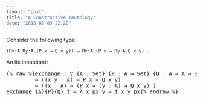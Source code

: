 ```yaml
---
layout: "post"
title: "A Constructive Tautology"
date: "2018-02-09 22:20"
---
```


Consider the following type:

    (Πx:A.Πy:A.(P x ⟶ Q x y)) ⟶ Πx:A.(P x ⟶ Πy:A.Q x y) .

An its inhabitant:

<pre class="Agda">{% raw %}<a id="exchange" href="{% endraw %}{% link _posts/2018-02-09-a-constructive-tautology.md %}{% raw %}#exchange" class="Function">exchange</a> <a id="215" class="Symbol">:</a> <a id="217" class="Symbol">∀</a> <a id="219" class="Symbol">{</a><a id="220" href="{% endraw %}{% link _posts/2018-02-09-a-constructive-tautology.md %}{% raw %}#220" class="Bound">A</a> <a id="222" class="Symbol">:</a> <a id="224" class="PrimitiveType">Set</a><a id="227" class="Symbol">}</a> <a id="229" class="Symbol">{</a><a id="230" href="{% endraw %}{% link _posts/2018-02-09-a-constructive-tautology.md %}{% raw %}#230" class="Bound">P</a> <a id="232" class="Symbol">:</a> <a id="234" href="{% endraw %}{% link _posts/2018-02-09-a-constructive-tautology.md %}{% raw %}#220" class="Bound">A</a> <a id="236" class="Symbol">→</a> <a id="238" class="PrimitiveType">Set</a><a id="241" class="Symbol">}</a> <a id="243" class="Symbol">{</a><a id="244" href="{% endraw %}{% link _posts/2018-02-09-a-constructive-tautology.md %}{% raw %}#244" class="Bound">Q</a> <a id="246" class="Symbol">:</a> <a id="248" href="{% endraw %}{% link _posts/2018-02-09-a-constructive-tautology.md %}{% raw %}#220" class="Bound">A</a> <a id="250" class="Symbol">→</a> <a id="252" href="{% endraw %}{% link _posts/2018-02-09-a-constructive-tautology.md %}{% raw %}#220" class="Bound">A</a> <a id="254" class="Symbol">→</a> <a id="256" class="PrimitiveType">Set</a><a id="259" class="Symbol">}</a>
         <a id="270" class="Symbol">→</a> <a id="272" class="Symbol">((</a><a id="274" href="{% endraw %}{% link _posts/2018-02-09-a-constructive-tautology.md %}{% raw %}#274" class="Bound">x</a> <a id="276" href="{% endraw %}{% link _posts/2018-02-09-a-constructive-tautology.md %}{% raw %}#276" class="Bound">y</a> <a id="278" class="Symbol">:</a> <a id="280" href="{% endraw %}{% link _posts/2018-02-09-a-constructive-tautology.md %}{% raw %}#220" class="Bound">A</a><a id="281" class="Symbol">)</a> <a id="283" class="Symbol">→</a> <a id="285" href="{% endraw %}{% link _posts/2018-02-09-a-constructive-tautology.md %}{% raw %}#230" class="Bound">P</a> <a id="287" href="{% endraw %}{% link _posts/2018-02-09-a-constructive-tautology.md %}{% raw %}#274" class="Bound">x</a> <a id="289" class="Symbol">→</a> <a id="291" href="{% endraw %}{% link _posts/2018-02-09-a-constructive-tautology.md %}{% raw %}#244" class="Bound">Q</a> <a id="293" href="{% endraw %}{% link _posts/2018-02-09-a-constructive-tautology.md %}{% raw %}#274" class="Bound">x</a> <a id="295" href="{% endraw %}{% link _posts/2018-02-09-a-constructive-tautology.md %}{% raw %}#276" class="Bound">y</a><a id="296" class="Symbol">)</a>
         <a id="307" class="Symbol">→</a> <a id="309" class="Symbol">((</a><a id="311" href="{% endraw %}{% link _posts/2018-02-09-a-constructive-tautology.md %}{% raw %}#311" class="Bound">x</a> <a id="313" class="Symbol">:</a> <a id="315" href="{% endraw %}{% link _posts/2018-02-09-a-constructive-tautology.md %}{% raw %}#220" class="Bound">A</a><a id="316" class="Symbol">)</a> <a id="318" class="Symbol">→</a> <a id="320" class="Symbol">(</a><a id="321" href="{% endraw %}{% link _posts/2018-02-09-a-constructive-tautology.md %}{% raw %}#230" class="Bound">P</a> <a id="323" href="{% endraw %}{% link _posts/2018-02-09-a-constructive-tautology.md %}{% raw %}#311" class="Bound">x</a> <a id="325" class="Symbol">→</a> <a id="327" class="Symbol">(</a><a id="328" href="{% endraw %}{% link _posts/2018-02-09-a-constructive-tautology.md %}{% raw %}#328" class="Bound">y</a> <a id="330" class="Symbol">:</a> <a id="332" href="{% endraw %}{% link _posts/2018-02-09-a-constructive-tautology.md %}{% raw %}#220" class="Bound">A</a><a id="333" class="Symbol">)</a> <a id="335" class="Symbol">→</a> <a id="337" href="{% endraw %}{% link _posts/2018-02-09-a-constructive-tautology.md %}{% raw %}#244" class="Bound">Q</a> <a id="339" href="{% endraw %}{% link _posts/2018-02-09-a-constructive-tautology.md %}{% raw %}#311" class="Bound">x</a> <a id="341" href="{% endraw %}{% link _posts/2018-02-09-a-constructive-tautology.md %}{% raw %}#328" class="Bound">y</a><a id="342" class="Symbol">)</a> <a id="344" class="Symbol">)</a>
<a id="346" href="{% endraw %}{% link _posts/2018-02-09-a-constructive-tautology.md %}{% raw %}#exchange" class="Function">exchange</a> <a id="355" class="Symbol">{</a><a id="356" href="{% endraw %}{% link _posts/2018-02-09-a-constructive-tautology.md %}{% raw %}#356" class="Bound">A</a><a id="357" class="Symbol">}{</a><a id="359" href="{% endraw %}{% link _posts/2018-02-09-a-constructive-tautology.md %}{% raw %}#359" class="Bound">P</a><a id="360" class="Symbol">}{</a><a id="362" href="{% endraw %}{% link _posts/2018-02-09-a-constructive-tautology.md %}{% raw %}#362" class="Bound">Q</a><a id="363" class="Symbol">}</a> <a id="365" href="{% endraw %}{% link _posts/2018-02-09-a-constructive-tautology.md %}{% raw %}#365" class="Bound">f</a> <a id="367" class="Symbol">=</a> <a id="369" class="Symbol">λ</a> <a id="371" href="{% endraw %}{% link _posts/2018-02-09-a-constructive-tautology.md %}{% raw %}#371" class="Bound">x</a> <a id="373" href="{% endraw %}{% link _posts/2018-02-09-a-constructive-tautology.md %}{% raw %}#373" class="Bound">px</a> <a id="376" href="{% endraw %}{% link _posts/2018-02-09-a-constructive-tautology.md %}{% raw %}#376" class="Bound">y</a> <a id="378" class="Symbol">→</a> <a id="380" href="{% endraw %}{% link _posts/2018-02-09-a-constructive-tautology.md %}{% raw %}#365" class="Bound">f</a> <a id="382" href="{% endraw %}{% link _posts/2018-02-09-a-constructive-tautology.md %}{% raw %}#371" class="Bound">x</a> <a id="384" href="{% endraw %}{% link _posts/2018-02-09-a-constructive-tautology.md %}{% raw %}#376" class="Bound">y</a> <a id="386" href="{% endraw %}{% link _posts/2018-02-09-a-constructive-tautology.md %}{% raw %}#373" class="Bound">px</a>{% endraw %}</pre>
